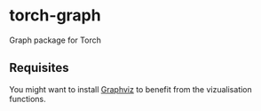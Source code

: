 torch-graph
===========

Graph package for Torch

Requisites
---
You might want to install [Graphviz](http://www.graphviz.org) to benefit from the vizualisation functions.
